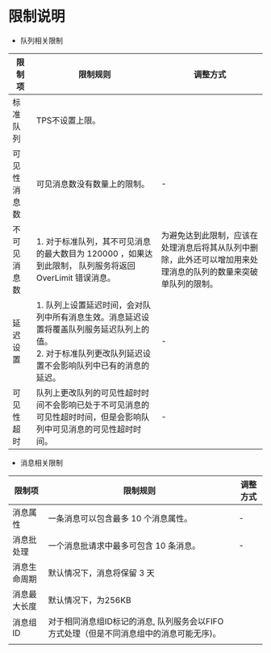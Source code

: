 # 限制说明
- 队列相关限制

| 限制项       | 限制规则                                                     | 调整方式                                                     |
| ------------ | ------------------------------------------------------------ | ------------------------------------------------------------ |
| 标准队列     | TPS不设置上限。                                              |                                                          |
| 可见性消息数 | 可见消息数没有数量上的限制。| -                                                            |
| 不可见消息数 | 1. 对于标准队列，其不可见消息的最大数目为 120000 ，如果达到此限制， 队列服务将返回 OverLimit 错误消息。<br/> | 为避免达到此限制，应该在处理消息后将其从队列中删除，此外还可以增加用来处理消息的队列的数量来突破单队列的限制。 |
| 延迟设置     | 1. 队列上设置延迟时间，会对队列中所有消息生效。消息延迟设置将覆盖队列服务延迟队列上的值。<br/>2. 对于标准队列更改队列延迟设置不会影响队列中已有的消息的延迟。<br/> | -                                                            |
| 可见性超时   | 队列上更改队列的可见性超时时间不会影响已处于不可见消息的可见性超时时间，但是会影响队列中可见消息的可见性超时时间。 | -                                                            |                                                        
- 消息相关限制

| 限制项             | 限制规则                                                     | 调整方式 |
| ------------------ | ------------------------------------------------------------ | -------- |
| 消息属性           | 一条消息可以包含最多 10 个消息属性。                         | -        |
| 消息批处理         | 一个消息批请求中最多可包含 10 条消息。                       | -        |
| 消息生命周期       | 默认情况下，消息将保留 3 天 |          |
| 消息最大长度       | 默认情况下，为256KB |          |
| 消息组ID           | 对于相同消息组ID标记的消息, 队列服务会以FIFO方式处理（但是不同消息组中的消息可能无序)。 |          |
        |



